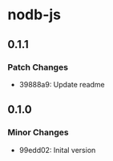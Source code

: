 # nodb-js

## 0.1.1

### Patch Changes

- 39888a9: Update readme

## 0.1.0

### Minor Changes

- 99edd02: Inital version
